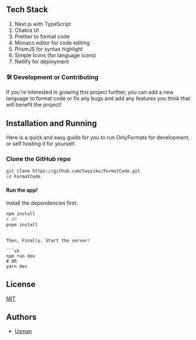 <!--
 * @Author: Sayyiku
 * @Date: 2022-04-17 21:34:33
 * @LastEditors: Sayyiku
 * @LastEditTime: 2022-04-17 21:58:38
 * @FilePath: \only-formats\README.md
 * @Description: 
 * 
 * Copyright (c) 2022 by Sayyiku, All Rights Reserved. 
-->
<!-- <p align='center'>
  <a href="https://onlyformats.netlify.app">
    <img src="https://onlyformats.netlify.app/logo.png" height="128">
    <h1 align="center">Only Formats</h1>
  </a>
</p>

<h3 align="center">The quickest way to format code!</h3>

<p align="center">
  <a href="https://gitmoji.dev">
    <img src="https://img.shields.io/badge/gitmoji-%20😜%20😍-FFDD67.svg?style=for-the-badge" alt="Gitmoji">
  </a>  
  <img src="https://img.shields.io/apm/l/atomic-design-ui.svg?style=for-the-badge" alt="License" />
  <a href="https://choosealicense.com/licenses/mit/">
    <img src="https://wakatime.com/badge/user/922890b6-2993-44b1-bfe8-6dd974a721c0/project/3edbedb7-907c-43bc-b837-48f5770bdb07.svg?style=for-the-badge" alt="Wakatime" />
  </a>
  <a href="https://app.netlify.com/sites/onlyformats/deploys">
    <img src="https://api.netlify.com/api/v1/badges/2c0d899a-feb1-479c-b193-110cf902e8f3/deploy-status" alt="Netlify Status" />
  </a>
</p>

#### ✨ The live [Instance](https://onlyformats.netlify.app/) -->

<!-- #### Here's a sneak peak to the app - [Link to the GIF](https://cdn.hashnode.com/res/hashnode/image/upload/v1627542797932/0TNW01u9N.gif) -->

## Tech Stack

1. Next.js with TypeScript
2. Chakra UI
3. Prettier to format code
4. Monaco editor for code editing
5. PrismJS for syntax highlight
6. Simple Icons (for language icons)
7. Netlify for deployment

### 🛠️ Development or Contributing

If you're interested in growing this project further,
you can add a new language to format code or fix any bugs and add any features you think that will benefit the project!

## Installation and Running

Here is a quick and easy guide for you to run OnlyFormats for development, or self hosting it
for yourself.

### Clone the GitHub repo

```sh
git clone https://github.com/Sayyiku/FormatCode.git
cd FormatCode
```

#### Run the app!

Install the dependencies first.

```sh
npm install
# OR
pnpm install
```
```

Then, Finally, Start the server!

```sh
npm run dev
# OR
yarn dev
```





## License

[MIT](https://choosealicense.com/licenses/mit/)

## Authors

- [Usman](https://github.com/Sayyiku)
